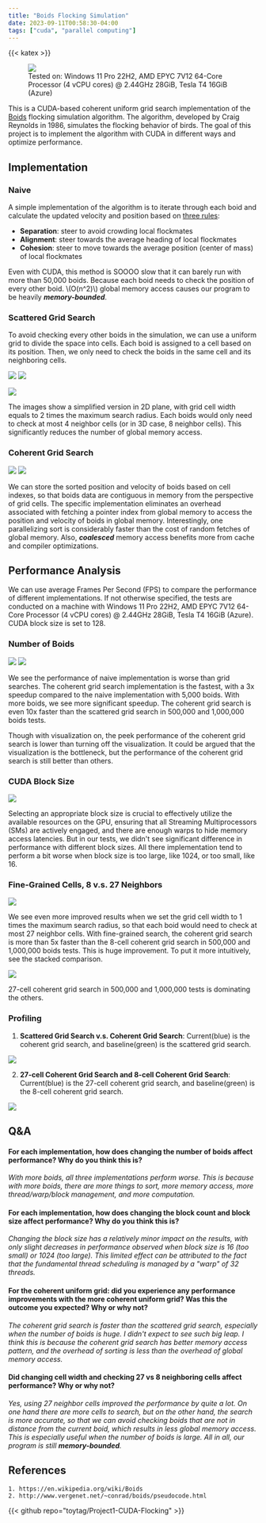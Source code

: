 ```yaml
---
title: "Boids Flocking Simulation"
date: 2023-09-11T00:58:30-04:00
tags: ["cuda", "parallel computing"]
---
```


{{< katex >}}

<!-- ![](img/demo.gif "Tested on: Windows 11 Pro 22H2, AMD EPYC 7V12 64-Core Processor (4 vCPU cores) @ 2.44GHz 28GiB, Tesla T4 16GiB (Azure)") -->
<figure>
<img src="img/demo.gif" class="w-full rounded-md" loading="lazy" />
<figcaption>Tested on: Windows 11 Pro 22H2, AMD EPYC 7V12 64-Core Processor (4 vCPU cores) @ 2.44GHz 28GiB, Tesla T4 16GiB (Azure)</figcaption>
</figure>

This is a CUDA-based coherent uniform grid search implementation of the [Boids](https://en.wikipedia.org/wiki/Boids) flocking simulation algorithm. The algorithm, developed by Craig Reynolds in 1986, simulates the flocking behavior of birds. The goal of this project is to implement the algorithm with CUDA in different ways and optimize performance.

## Implementation

### Naive

A simple implementation of the algorithm is to iterate through each boid and calculate the updated velocity and position based on [three rules](http://www.vergenet.net/~conrad/boids/pseudocode.html):

- **Separation**: steer to avoid crowding local flockmates
- **Alignment**: steer towards the average heading of local flockmates
- **Cohesion**: steer to move towards the average position (center of mass) of local flockmates

Even with CUDA, this method is SOOOO slow that it can barely run with more than 50,000 boids. Because each boid needs to check the position of every other boid. \\(O(n^2)\\) global memory access causes our program to be heavily ***memory-bounded***.

### Scattered Grid Search

To avoid checking every other boids in the simulation, we can use a uniform grid to divide the space into cells. Each boid is assigned to a cell based on its position. Then, we only need to check the boids in the same cell and its neighboring cells.

<img src="img/Boids-Ugrid-base.jpg" class="inline grid-w50" loading="lazy" /> <img src="img/Boids-Ugrid-mark.jpg" class="inline grid-w50" loading="lazy" />

<!-- ![](img/scattered-impl.jpg) -->
<img src="img/scattered-impl.jpg" class="rounded-md" loading="lazy" />

The images show a simplified version in 2D plane, with grid cell width equals to 2 times the maximum search radius. Each boids would only need to check at most 4 neighbor cells (or in 3D case, 8 neighbor cells). This significantly reduces the number of global memory access.

### Coherent Grid Search

<!-- ![](img/coherent-mem.png) -->
<img src="img/coherent-mem.png" class="rounded-md" loading="lazy" />
<!-- ![](img/coherent-impl.jpg) -->
<img src="img/coherent-impl.jpg" class="rounded-md" loading="lazy" />

We can store the sorted position and velocity of boids based on cell indexes, so that boids data are contiguous in memory from the perspective of grid cells. The specific implementation eliminates an overhead associated with fetching a pointer index from global memory to access the position and velocity of boids in global memory. Interestingly, one parallelizing sort is considerably faster than the cost of random fetches of global memory. Also, ***coalesced*** memory access benefits more from cache and compiler optimizations.

## Performance Analysis

We can use average Frames Per Second (FPS) to compare the performance of different implementations. If not otherwise specified, the tests are conducted on a machine with Windows 11 Pro 22H2, AMD EPYC 7V12 64-Core Processor (4 vCPU cores) @ 2.44GHz 28GiB, Tesla T4 16GiB (Azure). CUDA block size is set to 128.

### Number of Boids

<!-- ![](img/FPS%20with%20Visualization%20ON.svg) -->
<img src="img/FPS%20with%20Visualization%20ON.svg" class="rounded-md" loading="lazy" />
<!-- ![](img/FPS%20with%20Visualization%20OFF.svg) -->
<img src="img/FPS%20with%20Visualization%20OFF.svg" class="rounded-md" loading="lazy" />

We see the performance of naive implementation is worse than grid searches. The coherent grid search implementation is the fastest, with a 3x speedup compared to the naive implementation with 5,000 boids. With more boids, we see more significant speedup. The coherent grid search is even 10x faster than the scattered grid search in 500,000 and 1,000,000 boids tests.

Though with visualization on, the peek performance of the coherent grid search is lower than turning off the visualization. It could be argued that the visualization is the bottleneck, but the performance of the coherent grid search is still better than others.

### CUDA Block Size

<!-- ![](img/FPS%20with%205,000%20Boids%20and%20Visualization%20OFF.svg) -->
<img src="img/FPS%20with%205,000%20Boids%20and%20Visualization%20OFF.svg" class="rounded-md" loading="lazy" />

Selecting an appropriate block size is crucial to effectively utilize the available resources on the GPU, ensuring that all Streaming Multiprocessors (SMs) are actively engaged, and there are enough warps to hide memory access latencies. But in our tests, we didn't see significant difference in performance with different block sizes. All there implementation tend to perform a bit worse when block size is too large, like 1024, or too small, like 16.

### Fine-Grained Cells, 8 v.s. 27 Neighbors

<!-- ![](img/FPS%20with%20Visualization%20OFF,%208%20Grids%20v.s.%2027%20Grids%20Search.svg) -->
<img src="img/FPS%20with%20Visualization%20OFF,%208%20Grids%20v.s.%2027%20Grids%20Search.svg" class="rounded-md" loading="lazy" />

We see even more improved results when we set the grid cell width to 1 times the maximum search radius, so that each boid would need to check at most 27 neighbor cells. With fine-grained search, the coherent grid search is more than 5x faster than the 8-cell coherent grid search in 500,000 and 1,000,000 boids tests. This is huge improvement. To put it more intuitively, see the stacked comparison.

<!-- ![](img/FPS%20with%20Visualization%20OFF,%208%20Grids%20v.s.%2027%20Grids%20Search,%20Stacked.svg) -->
<img src="img/FPS%20with%20Visualization%20OFF,%208%20Grids%20v.s.%2027%20Grids%20Search,%20Stacked.svg" class="rounded-md" loading="lazy" />

27-cell coherent grid search in 500,000 and 1,000,000 tests is dominating the others.

### Profiling
1. **Scattered Grid Search v.s. Coherent Grid Search**: Current(blue) is the coherent grid search, and baseline(green) is the scattered grid search.
<!-- ![](img/scattered-coherent.png) -->
<img src="img/scattered-coherent.png" class="rounded-md" loading="lazy" />

2. **27-cell Coherent Grid Search and 8-cell Coherent Grid Search**: Current(blue) is the 27-cell coherent grid search, and baseline(green) is the 8-cell coherent grid search.
<!-- ![](img/coherent-8-27.png) -->
<img src="img/coherent-8-27.png" class="rounded-md" loading="lazy" />

## Q&A

<h4>For each implementation, how does changing the number of boids affect performance? Why do you think this is?</h4>

*With more boids, all three implementations perform worse. This is because with more boids, there are more things to sort, more memory access, more thread/warp/block management, and more computation.*

<h4>For each implementation, how does changing the block count and block size affect performance? Why do you think this is?</h4>

*Changing the block size has a relatively minor impact on the results, with only slight decreases in performance observed when block size is 16 (too small) or 1024 (too large). This limited effect can be attributed to the fact that the fundamental thread scheduling is managed by a "warp" of 32 threads.*

<h4>For the coherent uniform grid: did you experience any performance improvements with the more coherent uniform grid? Was this the outcome you expected? Why or why not?</h4>

*The coherent grid search is faster than the scattered grid search, especially when the number of boids is huge. I didn't expect to see such big leap. I think this is because the coherent grid search has better memory access pattern, and the overhead of sorting is less than the overhead of global memory access.*

<h4>Did changing cell width and checking 27 vs 8 neighboring cells affect performance? Why or why not?</h4>

*Yes, using 27 neighbor cells improved the performance by quite a lot. On one hand there are more cells to search, but on the other hand, the search is more accurate, so that we can avoid checking boids that are not in distance from the current boid, which results in less global memory access. This is especially useful when the number of boids is large. All in all, our program is still **memory-bounded**.*

## References

```
1. https://en.wikipedia.org/wiki/Boids
2. http://www.vergenet.net/~conrad/boids/pseudocode.html
```

{{< github repo="toytag/Project1-CUDA-Flocking" >}}

